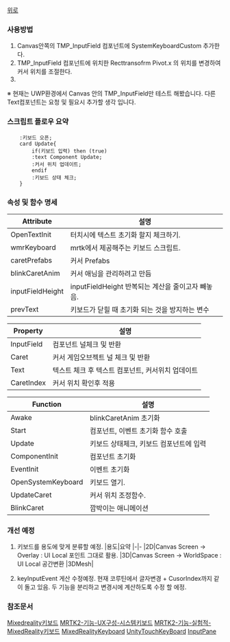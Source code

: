 [위로](../../README.md)
###  사용방법
1. Canvas안쪽의 TMP_InputField 컴포넌트에 SystemKeyboardCustom 추가한다.
2. TMP_InputField 컴포넌트에 위치한 Recttransofrm Pivot.x 의 위치를 변경하여 커서 위치를 조절한다.
3. 
※ 현재는 UWP환경에서 
Canvas 안의 TMP_InputField만 테스트 해봤습니다. 다른 Text컴포넌트는 요청 및 필요시 추가할 생각 입니다.

### 스크립트 플로우 요약

```plantuml
    :키보드 오픈;
    card Update{
        if(키보드 입력) then (true)
        :text Component Update;
        :커서 위치 업데이트;
        endif
        :키보드 상태 체크;
    }
```
### 속성 및 함수 명세

|Attribute|설명
|-|-
|OpenTextInit    | 터치시에 텍스트 초기화 할지 체크하기.
|wmrKeyboard     | mrtk에서 제공해주는 키보드 스크립트.
|caretPrefabs    | 커서 Prefabs
|blinkCaretAnim  | 커서 애님을 관리하려고 만듬
|inputFieldHeight| inputFieldHeight 반복되는 계산을 줄이고자 빼놓음.
|prevText        | 키보드가 닫힐 때 초기화 되는 것을 방지하는 변수

|Property|설명
|-|-
|InputField| 컴포넌트 널체크 및 반환
|Caret     | 커서 게임오브젝트 널 체크 및 반환
|Text      | 텍스트 체크 후 텍스트 컴포넌트, 커서위치 업데이트
|CaretIndex| 커서 위치 확인후 적용

|Function|설명
|-|-
|Awake             | blinkCaretAnim 초기화
|Start             | 컴포넌트, 이벤트 초기화 함수 호출
|Update            | 키보드 상태체크, 키보드 컴포넌트에 입력
|ComponentInit     | 컴포넌트 초기화
|EventInit         | 이벤트 초기화
|OpenSystemKeyboard| 키보드 열기.
|UpdateCaret       | 커서 위치 조정함수.
|BlinkCaret        | 깜박이는 애니메이션

### 개선 예정
1. 키보드를 용도에 맞게 분류할 예정.
|용도|요약
|-|-
|2D|Canvas Screen -> Overlay    : UI Local 포인트 그대로 활용.
|3D|Canvas Screen -> WorldSpace : UI Local 공간변환
|3DMesh|

2. keyInputEvent 게산 수정예정.
    현재 코루틴에서 글자변경 + CusorIndex까지 같이 돌고 있음.
    두 기능을 분리하고 변경시에 계산하도록 수정 할 에정.



### 참조문서
[Mixedreality키보드](https://learn.microsoft.com/ko-kr/windows/mixed-reality/develop/unity/keyboard-input-in-unity)
[MRTK2-기능-UX구성-시스템키보드](https://learn.microsoft.com/ko-kr/windows/mixed-reality/mrtk-unity/mrtk2/features/ux-building-blocks/system-keyboard?view=mrtkunity-2022-05)
[MRTK2-기능-실험적-MixedReality키보드](https://learn.microsoft.com/ko-kr/windows/mixed-reality/mrtk-unity/mrtk2/features/experimental/mixed-reality-keyboard?view=mrtkunity-2022-05)
[MixedRealityKeyboard](https://learn.microsoft.com/ko-kr/dotnet/api/microsoft.mixedreality.toolkit.experimental.ui.mixedrealitykeyboard?preserve-view=true&view=mixed-reality-toolkit-unity-2020-dotnet-2.8.0)
[UnityTouchKeyBoard](https://docs.unity3d.com/ScriptReference/TouchScreenKeyboard.Open.html)
[InputPane](https://learn.microsoft.com/en-us/uwp/api/windows.ui.viewmanagement?view=winrt-22621)